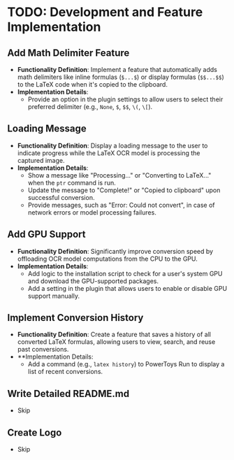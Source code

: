 # TODO: Development and Feature Implementation

## Add Math Delimiter Feature

- **Functionality Definition**: Implement a feature that automatically adds math delimiters like inline formulas (`$...$`) or display formulas (`$$...$$`) to the LaTeX code when it's copied to the clipboard.
- **Implementation Details**:
  - Provide an option in the plugin settings to allow users to select their preferred delimiter (e.g., `None`, `$`, `$$`, `\(`, `\[`).

## Loading Message

- **Functionality Definition**: Display a loading message to the user to indicate progress while the LaTeX OCR model is processing the captured image.
- **Implementation Details**:
  - Show a message like "Processing..." or "Converting to LaTeX..." when the `ptr` command is run.
  - Update the message to "Complete!" or "Copied to clipboard" upon successful conversion.
  - Provide messages, such as "Error: Could not convert", in case of network errors or model processing failures.

## Add GPU Support

- **Functionality Definition**: Significantly improve conversion speed by offloading OCR model computations from the CPU to the GPU.
- **Implementation Details**:
  - Add logic to the installation script to check for a user's system GPU and download the GPU-supported packages.
  - Add a setting in the plugin that allows users to enable or disable GPU support manually.

## Implement Conversion History

- **Functionality Definition**: Create a feature that saves a history of all converted LaTeX formulas, allowing users to view, search, and reuse past conversions.
- **Implementation Details:
  - Add a command (e.g., `latex history`) to PowerToys Run to display a list of recent conversions.

## Write Detailed README.md

- Skip

## Create Logo

- Skip
